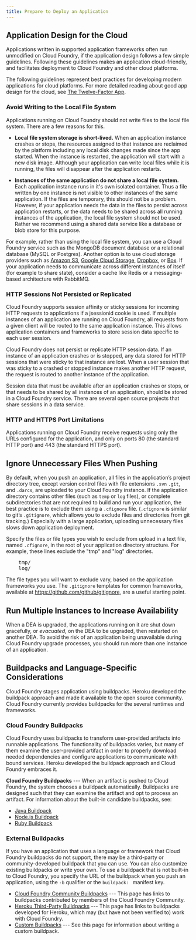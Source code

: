 ```yaml
---
title: Prepare to Deploy an Application
---
```


## <a id="app-design"></a>Application Design for the Cloud ##

Applications written in supported application frameworks often run unmodified on
Cloud Foundry, if the application design follows a few simple guidelines.
Following these guidelines makes an application cloud-friendly, and facilitates
deployment to Cloud Foundry and other cloud platforms.

The following guidelines represent best practices for developing modern applications for cloud platforms. For more detailed reading about good app design for the cloud, see [The Twelve-Factor App](http://www.12factor.net).

### <a id="filesystem"></a>Avoid Writing to the Local File System ###

Applications running on Cloud Foundry should not write files to the local file
system.
There are a few reasons for this.

* **Local file system storage is short-lived.** When an application instance crashes or stops, the resources assigned to that instance are reclaimed by the platform including any local disk changes made since the app started. When the instance is restarted, the application will start with a new disk image. Although your application can write local files while it is running, the files will disappear after the application restarts.

* **Instances of the same application do not share a local file system.** Each application instance runs in it's own isolated container. Thus a file written by one instance is not visible to other instances of the same application. If the files are temporary, this should not be a problem. However, if your application needs the data in the files to persist across application restarts, or the data needs to be shared across all running instances of the application, the local file system should not be used. Rather we recommend using a shared data service like a database or blob store for this purpose.

For example, rather than using the local file system, you can use a Cloud
Foundry service such as the MongoDB document database or a relational database
(MySQL or Postgres).
Another option is to use cloud storage providers such as [Amazon S3](http://aws.amazon.com/s3/), [Google Cloud Storage](https://cloud.google.com/products/cloud-storage), [Dropbox](https://www.dropbox.com/developers), or [Box](http://developers.box.com/).
If your application needs to communicate across different instances of itself
(for example to share state), consider a cache like Redis or a messaging-based
architecture with RabbitMQ.

### <a id="sessions"></a>HTTP Sessions Not Persisted or Replicated ###

Cloud Foundry supports session affinity or sticky sessions for incoming HTTP
requests to applications if a jsessionid cookie is used.
If multiple instances of an application are running on Cloud Foundry, all
requests from a given client will be routed to the same application instance.
This allows application containers and frameworks to store session data specific
to each user session.

Cloud Foundry does not persist or replicate HTTP session data.
If an instance of an application crashes or is stopped, any data stored for HTTP
sessions that were sticky to that instance are lost.
When a user session that was sticky to a crashed or stopped instance makes
another HTTP request, the request is routed to another instance of the
application.

Session data that must be available after an application crashes or stops, or
that needs to be shared by all instances of an application, should be stored in
a Cloud Foundry service.
There are several open source projects that share sessions in a data service.

### <a id="ports"></a>HTTP and HTTPS Port Limitations ###

Applications running on Cloud Foundry receive requests using only the URLs
configured for the application, and only on ports 80 (the standard HTTP port)
and 443 (the standard HTTPS port).

## <a id="exclude"></a>Ignore Unnecessary Files When Pushing ##

By default, when you push an application, all files in the application’s project
directory tree, except version control files with file extensions `.svn` `.git`,
and `.darcs`, are uploaded to your Cloud Foundry instance.
If the application directory contains other files (such as `temp` or `log`
files), or complete subdirectories that are not required to build and run your
application, the best practice is to exclude them using a `.cfignore` file.
(`.cfignore` is similar to git’s `.gitignore`, which allows you to exclude files
and directories from git tracking.)
Especially with a large application, uploading unnecessary files slows down
application deployment.

Specify the files or file types you wish to exclude from upload in a text file,
named `.cfignore`, in the root of your application directory structure.
For example, these lines exclude the "tmp" and "log" directories.

<pre class="terminal">
	tmp/
	log/
</pre>

The file types you will want to exclude vary, based on the application
frameworks you use.
The `.gitignore` templates for common frameworks, available at
https://github.com/github/gitignore, are a useful starting point.

## <a id="increase-availability"></a>Run Multiple Instances to Increase Availability ##

When a DEA is upgraded, the applications running on it are shut down gracefully,
or _evacuated_, on the DEA to be upgraded, then restarted on another DEA.
To avoid the risk of an application being unavailable during Cloud Foundry
upgrade processes, you should run more than one instance of an application.

## <a id="Buildpack"></a>Buildpacks and Language-Specific Considerations ##

Cloud Foundry stages application using buildpacks.
Heroku developed the buildpack approach and made it available to the open source
community.
Cloud Foundry currently provides buildpacks for the several runtimes and
frameworks.

### <a id="system-buildpacks"></a>Cloud Foundry Buildpacks ###

Cloud Foundry uses buildpacks to transform user-provided artifacts into runnable applications.  The functionality of buildpacks varies, but many of them examine the user-provided artifact in order to properly download needed dependencies and configure applications to communicate with bound services.  Heroku developed the buildpack approach and Cloud Foundry embraces it.

**Cloud Foundry Buildpacks** --- When an artifact is pushed to Cloud Foundry, the system chooses a buildpack automatically. Buildpacks are designed such that they can examine the artifact and opt to process an artifact. For information about the built-in candidate buildpacks, see:

* [Java Buildpack][j]
* [Node.js Buildpack][n]
* [Ruby Buildpack][r]

### <a id="external-buildpacks"></a>External Buildpacks ###

If you have an application that uses a language or framework that Cloud Foundry
buildpacks do not support, there may be a third-party or community-developed
buildpack that you can use. You can also customize existing buildpacks or write your own. To use a buildpack that is not built-in to Cloud Foundry, you specify the URL of the buildpack when you push an application, using the `-b` qualifier or the `buildpack: ` manifest key.

* [Cloud Foundry Community Buildpacks][c] --- This page has links to buildpacks contributed by members of the Cloud Foundry Community.
* [Heroku Third-Party Buildpacks][h] --- This page has links to buildpacks developed for Heroku, which may (but have not been verified to) work with Cloud Foundry.
* [Custom Buildpacks][u] --- See this page for information about writing a custom buildpack.

[c]: https://github.com/cloudfoundry-community/cf-docs-contrib/wiki/Buildpacks
[h]: https://devcenter.heroku.com/articles/third-party-buildpacks
[j]: ./java-tips.html
[n]: ./node-tips.html
[r]: ./ruby-tips.html
[u]:../../buildpacks/
